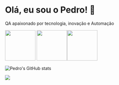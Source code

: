 # Olá, eu sou o Pedro! 👋
QA apaixonado por tecnologia, inovação e Automação

<img src="https://cdn.jsdelivr.net/gh/devicons/devicon@latest/icons/cypressio/cypressio-original-wordmark.svg" width="100" height="100"/> <img src="https://cdn.jsdelivr.net/gh/devicons/devicon@latest/icons/postman/postman-original-wordmark.svg" width="100" height="100"/><img src="https://cdn.jsdelivr.net/gh/devicons/devicon@latest/icons/postgresql/postgresql-original-wordmark.svg" width="100" height="100" />
          

![Pedro's GitHub stats](https://github-readme-stats.vercel.app/api?username=pedrosenna1&show_icons=true&theme=radical)

<a href="https://linkedin.com/in/pedro-senna-dias" target="_blank">
  <img src="https://img.shields.io/badge/-LinkedIn-blue?style=for-the-badge&logo=linkedin&logoColor=white">
</a>


<!--
**pedrosenna1/pedrosenna1** is a ✨ _special_ ✨ repository because its `README.md` (this file) appears on your GitHub profile.

Here are some ideas to get you started:

- 🔭 I’m currently working on ...
- 🌱 I’m currently learning ...
- 👯 I’m looking to collaborate on ...
- 🤔 I’m looking for help with ...
- 💬 Ask me about ...
- 📫 How to reach me: ...
- 😄 Pronouns: ...
- ⚡ Fun fact: ...
-->
